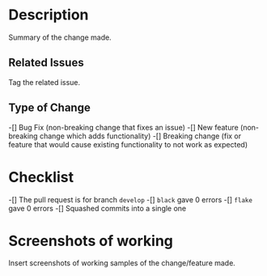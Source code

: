 # Description

Summary of the change made.

## Related Issues

Tag the related issue.

## Type of Change

-[] Bug Fix (non-breaking change that fixes an issue)
-[] New feature (non-breaking change which adds functionality)
-[] Breaking change (fix or feature that would cause existing functionality to not work as expected)

# Checklist

-[] The pull request is for branch `develop`
-[] `black` gave 0 errors
-[] `flake` gave 0 errors
-[] Squashed commits into a single one

# Screenshots of working

Insert screenshots of working samples of the change/feature made.
